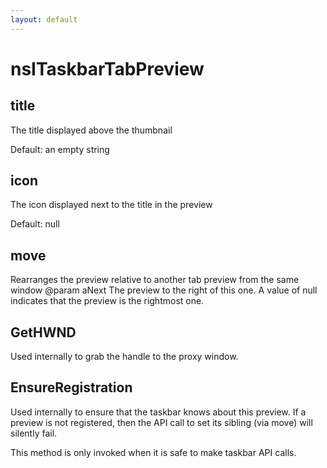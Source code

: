 ```yaml
---
layout: default
---
```


# nsITaskbarTabPreview #

## title ##

The title displayed above the thumbnail

Default: an empty string


## icon ##

The icon displayed next to the title in the preview

Default: null


## move ##

Rearranges the preview relative to another tab preview from the same window
@param aNext The preview to the right of this one. A value of null
             indicates that the preview is the rightmost one.


## GetHWND ##

Used internally to grab the handle to the proxy window.


## EnsureRegistration ##

Used internally to ensure that the taskbar knows about this preview. If a
preview is not registered, then the API call to set its sibling (via move)
will silently fail.

This method is only invoked when it is safe to make taskbar API calls.

